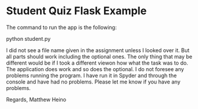 # Student Quiz Flask Example

The command to run the app is the following:

python student.py

I did not see a file name given in the assignment unless I looked over it. But all parts should work including the optional ones. The only thing that may be different would be if I took a different viewon how what the task was to do.  The application does work and so does the optional.  I do not foresee any problems running the program.  I have run it in Spyder and through the console and have had no problems.
Please let me know if you have any problems.

Regards,
Matthew Heino
